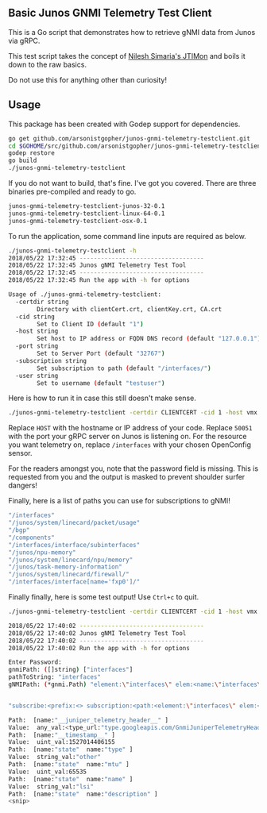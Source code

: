 ## Basic Junos GNMI Telemetry Test Client

This is a Go script that demonstrates how to retrieve gNMI data from Junos via gRPC.

This test script takes the concept of [Nilesh Simaria's JTIMon](https://github.com/nileshsimaria/jtimon) and boils it down to the raw basics. 

Do not use this for anything other than curiosity!

## Usage

This package has been created with Godep support for dependencies.

```bash
go get github.com/arsonistgopher/junos-gnmi-telemetry-testclient.git
cd $GOHOME/src/github.com/arsonistgopher/junos-gnmi-telemetry-testclient
godep restore
go build
./junos-gnmi-telemetry-testclient
```

If you do not want to build, that's fine. I've got you covered. There are three binaries pre-compiled and ready to go.

```bash
junos-gnmi-telemetry-testclient-junos-32-0.1
junos-gnmi-telemetry-testclient-linux-64-0.1
junos-gnmi-telemetry-testclient-osx-0.1
```

To run the application, some command line inputs are required as below.

```bash
./junos-gnmi-telemetry-testclient -h
2018/05/22 17:32:45 -----------------------------------
2018/05/22 17:32:45 Junos gNMI Telemetry Test Tool
2018/05/22 17:32:45 -----------------------------------
2018/05/22 17:32:45 Run the app with -h for options

Usage of ./junos-gnmi-telemetry-testclient:
  -certdir string
    	Directory with clientCert.crt, clientKey.crt, CA.crt
  -cid string
    	Set to Client ID (default "1")
  -host string
    	Set host to IP address or FQDN DNS record (default "127.0.0.1")
  -port string
    	Set to Server Port (default "32767")
  -subscription string
    	Set subscription to path (default "/interfaces/")
  -user string
    	Set to username (default "testuser")
```

Here is how to run it in case this still doesn't make sense.

```bash
./junos-gnmi-telemetry-testclient -certdir CLIENTCERT -cid 1 -host vmx -port 50051 -subscription /interfaces/ -user jet
```
Replace `HOST` with the hostname or IP address of your code. Replace `50051` with the port your gRPC server on Junos is listening on. For the resource you want telemetry on, replace `/interfaces` with your chosen OpenConfig sensor.

For the readers amongst you, note that the password field is missing. This is requested from you and the output is masked to prevent shoulder surfer dangers!

Finally, here is a list of paths you can use for subscriptions to gNMI!

```bash
"/interfaces"
"/junos/system/linecard/packet/usage"
"/bgp"
"/components"
"/interfaces/interface/subinterfaces"
"/junos/npu-memory"
"/junos/system/linecard/npu/memory"
"/junos/task-memory-information"
"/junos/system/linecard/firewall/"
"/interfaces/interface[name='fxp0']/"
```

Finally finally, here is some test output! Use `Ctrl+c` to quit.

```bash
./junos-gnmi-telemetry-testclient -certdir CLIENTCERT -cid 1 -host vmx -port 50051 -subscription /interfaces/ -user jet

2018/05/22 17:40:02 -----------------------------------
2018/05/22 17:40:02 Junos gNMI Telemetry Test Tool
2018/05/22 17:40:02 -----------------------------------
2018/05/22 17:40:02 Run the app with -h for options

Enter Password:
gnmiPath: ([]string) ["interfaces"]
pathToString: "interfaces"
gNMIPath: (*gnmi.Path) "element:\"interfaces\" elem:<name:\"interfaces\" > "


"subscribe:<prefix:<> subscription:<path:<element:\"interfaces\" elem:<name:\"interfaces\" > > mode:SAMPLE > encoding:PROTO > "

Path:  [name:"__juniper_telemetry_header__" ]
Value:  any_val:<type_url:"type.googleapis.com/GnmiJuniperTelemetryHeader" value:"\n\005vmx02\020\377\377\003\"/sensor_1000_4_1:/interfaces/:/interfaces/:mib2d(\200\200\200\001" >
Path:  [name:"__timestamp__" ]
Value:  uint_val:1527014406155
Path:  [name:"state"  name:"type" ]
Value:  string_val:"other"
Path:  [name:"state"  name:"mtu" ]
Value:  uint_val:65535
Path:  [name:"state"  name:"name" ]
Value:  string_val:"lsi"
Path:  [name:"state"  name:"description" ]
<snip>
```
